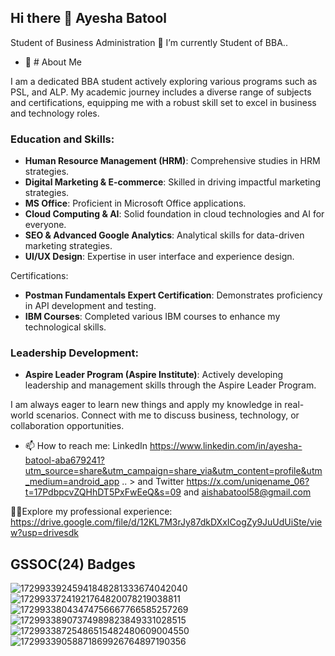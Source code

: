 ## Hi there 👋 Ayesha Batool
Student of Business Administration
🔭 I’m currently Student of BBA..
- 🌱 # About Me

I am a dedicated BBA student actively exploring various programs such as PSL, and ALP. My academic journey includes a diverse range of subjects and certifications, equipping me with a robust skill set to excel in business and technology roles.

### Education and Skills:
- **Human Resource Management (HRM)**: Comprehensive studies in HRM strategies.
- **Digital Marketing & E-commerce**: Skilled in driving impactful marketing strategies.
- **MS Office**: Proficient in Microsoft Office applications.
- **Cloud Computing & AI**: Solid foundation in cloud technologies and AI for everyone.
- **SEO & Advanced Google Analytics**: Analytical skills for data-driven marketing strategies.
- **UI/UX Design**: Expertise in user interface and experience design.

 Certifications:
- **Postman Fundamentals Expert Certification**: Demonstrates proficiency in API development and testing.
- **IBM Courses**: Completed various IBM courses to enhance my technological skills.
### Leadership Development:
- **Aspire Leader Program (Aspire Institute)**: Actively developing leadership and management skills through the Aspire Leader Program.

I am always eager to learn new things and apply my knowledge in real-world scenarios. Connect with me to discuss business, technology, or collaboration opportunities.

- 📫 How to reach me: LinkedIn https://www.linkedin.com/in/ayesha-batool-aba679241?utm_source=share&utm_campaign=share_via&utm_content=profile&utm_medium=android_app
.. >
and Twitter https://x.com/uniqename_06?t=17PdbpcvZQHhDT5PxFwEeQ&s=09
and aishabatool58@gmail.com

🚀🎯Explore my professional experience:
https://drive.google.com/file/d/12KL7M3rJy87dkDXxICogZy9JuUdUiSte/view?usp=drivesdk

 
## GSSOC(24) Badges
![17299339245941848281333674042040](https://github.com/user-attachments/assets/7e62ef02-7d68-4f72-a22a-b6abd0faff98)
![17299337241921764820078219038811](https://github.com/user-attachments/assets/8039c4bf-ff10-48eb-a827-b1bc35e1ae54)
![17299338043474756667766585257269](https://github.com/user-attachments/assets/2d21dbdc-bf8f-4ae5-a5cb-f2d89d90290a)
![17299338907374989823849331028515](https://github.com/user-attachments/assets/987b3aa0-ee25-4254-bd7f-4e15bcc09d88)
![17299338725486515482480609004550](https://github.com/user-attachments/assets/8ad2d2e6-3939-4e8d-b393-3d48b7957ae0)
![17299339058871869926764897190356](https://github.com/user-attachments/assets/97425b18-a4ed-441d-8221-9f0325dd167c)
